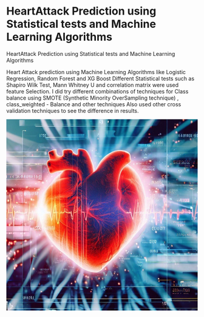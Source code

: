 # HeartAttack Prediction using Statistical tests and Machine Learning Algorithms
HeartAttack Prediction using Statistical tests and Machine Learning Algorithms

Heart Attack prediction using Machine Learning Algorithms like Logistic Regression, Random Forest and XG Boost
Different Statistical tests such as Shapiro Wilk Test, Mann Whitney U and correlation matrix were used feature Selection.
I did try different combinations of techniques for Class balance using SMOTE (Synthetic Minority OverSampling technique) , class_weighted - Balance and other techniques
Also used other cross validation techniques to see the difference in results.

![Image Description](https://github.com/bhavinbhatt278/HealthCare-Analytics/blob/main/heart_disease.jpg)
